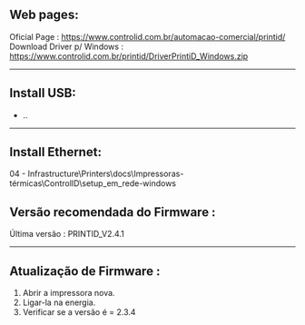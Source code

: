 Web pages:
----------

Oficial Page : https://www.controlid.com.br/automacao-comercial/printid/
Download Driver p/ Windows : https://www.controlid.com.br/printid/DriverPrintiD_Windows.zip

---


Install USB:
------------


- ..


---


Install Ethernet:
-----------------

04 - Infrastructure\Printers\docs\Impressoras-térmicas\ControlID\setup_em_rede-windows


## Versão recomendada do Firmware : 
Última versão : PRINTID_V2.4.1


---


## Atualização de Firmware :

1. Abrir a impressora nova.
2. Ligar-la na energia.
3. Verificar se a versão é = 2.3.4